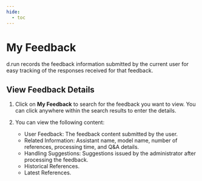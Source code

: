 ```yaml
---
hide:
  - toc
---
```


# My Feedback

d.run records the feedback information submitted by the current user for easy tracking of the responses received for that feedback.

## View Feedback Details

1. Click on **My Feedback** to search for the feedback you want to view. You can click anywhere within the search results to enter the details.

    <!-- ![my feedback](images/my-feedback.jpg) -->

2. You can view the following content:

    - User Feedback: The feedback content submitted by the user.
    - Related Information: Assistant name, model name, number of references, processing time, and Q&A details.
    - Handling Suggestions: Suggestions issued by the administrator after processing the feedback.

    <!-- ![my feedback detail](images/my-feedback-detail.png) -->

    - Historical References.
    - Latest References.

    <!-- ![quote](images/quote.png) -->
